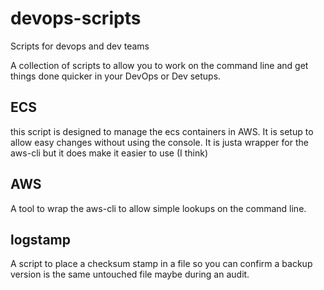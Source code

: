 # devops-scripts
Scripts for devops and dev teams

A collection of scripts to allow you to work on the command line and get things done quicker in your DevOps or Dev setups.

## ECS
this script is designed to manage the ecs containers in AWS.  It is setup to allow easy changes without using the console.
It is justa wrapper for the aws-cli but it does make it easier to use (I think)

## AWS
A tool to wrap the aws-cli to allow simple lookups on the command line.

## logstamp
A script to place a checksum stamp in a file so you can confirm a backup version is the same untouched file maybe during an audit.




